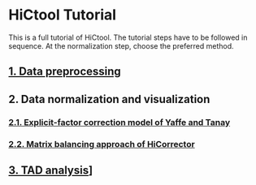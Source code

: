 # HiCtool Tutorial

This is a full tutorial of HiCtool. The tutorial steps have to be followed in sequence. At the normalization step, choose the preferred method.

## [1. Data preprocessing](./data-preprocessing.md)
## 2. Data normalization and visualization
### [2.1. Explicit-factor correction model of Yaffe and Tanay](./normalization-explicit-factor.md)
### [2.2. Matrix balancing approach of HiCorrector](./normalization-matrix-balancing.md)
## [3. TAD analysis](./tad-analysis.md)]

